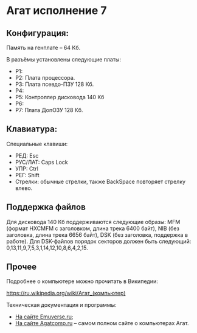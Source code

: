 # Агат исполнение 7

## Конфигурация:

Память на генплате &ndash; 64 Кб.

В разъёмы установлены следующие платы:

* Р1: 
* Р2: Плата процессора.
* Р3: Плата псевдо-ПЗУ 128 Кб.
* Р4:
* Р5: Контроллер дисковода 140 Кб
* Р6:
* Р7: Плата ДопОЗУ 128 Кб.

## Клавиатура:
Специальные клавиши:
* РЕД: Esc
* РУС/ЛАТ: Caps Lock
* УПР: Ctrl
* РЕГ: Shift
* Стрелки: обычные стрелки, также BackSpace повторяет стрелку влево.

## Поддержка файлов

Для дисковода 140 Кб поддерживаются следующие образы: MFM (формат HXCMFM c заголовком, длина трека 6400 байт), NIB (без заголовка, длина трека 6656 байт), DSK (без заголовка, поддержка в работе).
Для DSK-файлов порядок секторов должен быть следующий: 0,13,11,9,7,5,3,1,14,12,10,8,6,4,2,15.

## Прочее

Подробнее о компьютере можно прочитать в Википедии:

https://ru.wikipedia.org/wiki/Агат_(компьютер)

Техническая документация и программы:

* [На сайте Emuverse.ru](https://emuverse.ru/wiki/Агат);
* [На сайте Agatcomp.ru](http://agatcomp.ru) &ndash; самом полном сайте о компьютерах Агат.